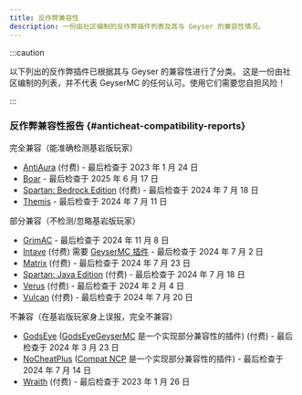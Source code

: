```yaml
---
title: 反作弊兼容性
description: 一份由社区编制的反作弊插件列表及其与 Geyser 的兼容性情况。
---
```


:::caution

以下列出的反作弊插件已根据其与 Geyser 的兼容性进行了分类。
这是一份由社区编制的列表，并不代表 GeyserMC 的任何认可。使用它们需要您自担风险！

:::

### 反作弊兼容性报告 {#anticheat-compatibility-reports}

完全兼容（能准确检测基岩版玩家）

- [AntiAura](https://www.spigotmc.org/resources/1368/) (付费) - 最后检查于 2023 年 1 月 24 日
- [Boar](https://github.com/oryxel1/Boar/) - 最后检查于 2025 年 6 月 17 日
- [Spartan: Bedrock Edition](https://builtbybit.com/resources/12832/) (付费) - 最后检查于 2024 年 7 月 18 日
- [Themis](https://www.spigotmc.org/resources/90766/) - 最后检查于 2024 年 7 月 11 日

部分兼容（不检测/忽略基岩版玩家）

- [GrimAC](https://github.com/GrimAnticheat/Grim) - 最后检查于 2024 年 11 月 8 日
- [Intave](https://intave.ac) (付费) 需要 [GeyserMC 插件](https://github.com/intave/bedrock) - 最后检查于 2024 年 7 月 2 日
- [Matrix](https://matrix.rip/) (付费) - 最后检查于 2024 年 7 月 23 日
- [Spartan: Java Edition](https://www.spigotmc.org/resources/25638/) (付费) - 最后检查于 2024 年 7 月 18 日
- [Verus](https://verus.ac) (付费) - 最后检查于 2024 年 2 月 4 日
- [Vulcan](https://www.spigotmc.org/resources/83626/) (付费) - 最后检查于 2024 年 7 月 20 日

不兼容（在基岩版玩家身上误报，完全不兼容）

- [GodsEye](https://www.spigotmc.org/resources/69595/) ([GodsEyeGeyserMC](https://github.com/TheDejavu/GodsEyeGeyserMC/releases) 是一个实现部分兼容性的插件) (付费) - 最后检查于 2024 年 3 月 23 日
- [NoCheatPlus](https://ci.codemc.io/job/Updated-NoCheatPlus/job/Updated-NoCheatPlus/) ([Compat NCP](https://github.com/Updated-NoCheatPlus/CompatNoCheatPlus/) 是一个实现部分兼容性的插件) - 最后检查于 2024 年 7 月 14 日
- [Wraith](https://www.spigotmc.org/resources/66887/) (付费) - 最后检查于 2023 年 1 月 26 日

